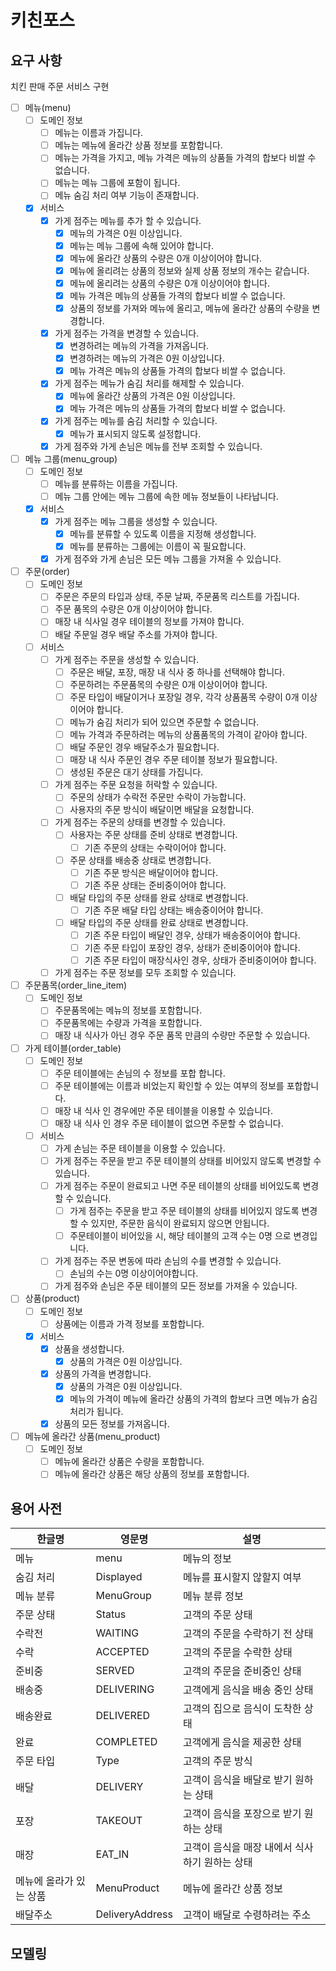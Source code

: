 # 키친포스

## 요구 사항
치킨 판매 주문 서비스 구현

- [ ] 메뉴(menu)
  - [ ] 도메인 정보
    - [ ] 메뉴는 이름과 가집니다.
    - [ ] 메뉴는 메뉴에 올라간 상품 정보를 포함합니다.
    - [ ] 메뉴는 가격을 가지고, 메뉴 가격은 메뉴의 상품들 가격의 합보다 비쌀 수 없습니다.
    - [ ] 메뉴는 메뉴 그룹에 포함이 됩니다.
    - [ ] 메뉴 숨김 처리 여부 기능이 존재합니다.
  - [X] 서비스
    - [X] 가게 점주는 메뉴를 추가 할 수 있습니다.
      - [X] 메뉴의 가격은 0원 이상입니다.
      - [X] 메뉴는 메뉴 그룹에 속해 있어야 합니다.
      - [X] 메뉴에 올라간 상품의 수량은 0개 이상이어야 합니다.
      - [X] 메뉴에 올리려는 상품의 정보와 실제 상품 정보의 개수는 같습니다.
      - [X] 메뉴에 올리려는 상품의 수량은 0개 이상이어야 합니다.
      - [X] 메뉴 가격은 메뉴의 상품들 가격의 합보다 비쌀 수 없습니다.
      - [X] 상품의 정보를 가져와 메뉴에 올리고, 메뉴에 올라간 상품의 수량을 변경합니다.
    - [X] 가게 점주는 가격을 변경할 수 있습니다.
      - [X] 변경하려는 메뉴의 가격을 가져옵니다.
      - [X] 변경하려는 메뉴의 가격은 0원 이상입니다.
      - [X] 메뉴 가격은 메뉴의 상품들 가격의 합보다 비쌀 수 없습니다.
    - [X] 가게 점주는 메뉴가 숨김 처리를 해제할 수 있습니다.
      - [X] 메뉴에 올라간 상품의 가격은 0원 이상입니다.
      - [X] 메뉴 가격은 메뉴의 상품들 가격의 합보다 비쌀 수 없습니다.
    - [X] 가게 점주는 메뉴를 숨김 처리할 수 있습니다.
      - [X] 메뉴가 표시되지 않도록 설정합니다.
    - [X] 가게 점주와 가게 손님은 메뉴를 전부 조회할 수 있습니다.
- [ ] 메뉴 그룹(menu_group)
  - [ ] 도메인 정보
    - [ ] 메뉴를 분류하는 이름을 가집니다.
    - [ ] 메뉴 그룹 안에는 메뉴 그룹에 속한 메뉴 정보들이 나타납니다.
  - [X] 서비스
    - [X] 가게 점주는 메뉴 그룹을 생성할 수 있습니다.
      - [X] 메뉴를 분류할 수 있도록 이름을 지정해 생성합니다.
      - [X] 메뉴를 분류하는 그룹에는 이름이 꼭 필요합니다.
    - [X] 가게 점주와 가게 손님은 모든 메뉴 그룹을 가져올 수 있습니다.
- [ ] 주문(order)
  - [ ] 도메인 정보
    - [ ] 주문은 주문의 타입과 상태, 주문 날짜, 주문품목 리스트를 가집니다.
    - [ ] 주문 품목의 수량은 0개 이상이어야 합니다.
    - [ ] 매장 내 식사일 경우 테이블의 정보를 가져야 합니다.
    - [ ] 배달 주문일 경우 배달 주소를 가져야 합니다.
  - [ ] 서비스
    - [ ] 가게 점주는 주문을 생성할 수 있습니다.
      - [ ] 주문은 배달, 포장, 매장 내 식사 중 하나를 선택해야 합니다.
      - [ ] 주문하려는 주문품목의 수량은 0개 이상이어야 합니다.
      - [ ] 주문 타입이 배달이거나 포장일 경우, 각각 상품품목 수량이 0개 이상이어야 합니다.
      - [ ] 메뉴가 숨김 처리가 되어 있으면 주문할 수 없습니다.
      - [ ] 메뉴 가격과 주문하려는 메뉴의 상품품목의 가격이 같아야 합니다.
      - [ ] 배달 주문인 경우 배달주소가 필요합니다.
      - [ ] 매장 내 식사 주문인 경우 주문 테이블 정보가 필요합니다.
      - [ ] 생성된 주문은 대기 상태를 가집니다.
    - [ ] 가게 점주는 주문 요청을 허락할 수 있습니다.
      - [ ] 주문의 상태가 수락전 주문만 수락이 가능합니다.
      - [ ] 사용자의 주문 방식이 배달이면 배달을 요청합니다.
    - [ ] 가게 점주는 주문의 상태를 변경할 수 있습니다.
      - [ ] 사용자는 주문 상태를 준비 상태로 변경합니다.
        - [ ] 기존 주문의 상태는 수락이어야 합니다.
      - [ ] 주문 상태를 배송중 상태로 변경합니다.
        - [ ] 기존 주문 방식은 배달이어야 합니다.
        - [ ] 기존 주문 상태는 준비중이어야 합니다.
      - [ ] 배달 타입의 주문 상태를 완료 상태로 변경합니다.
        - [ ] 기존 주문 배달 타입 상태는 배송중이어야 합니다.  
      - [ ] 배달 타입의 주문 상태를 완료 상태로 변경합니다.
        - [ ] 기존 주문 타입이 배달인 경우, 상태가 배송중이어야 합니다.
        - [ ] 기존 주문 타입이 포장인 경우, 상태가 준비중이어야 합니다.
        - [ ] 기존 주문 타입이 매장식사인 경우, 상태가 준비중이어야 합니다.
    - [ ] 가게 점주는 주문 정보를 모두 조회할 수 있습니다.
- [ ] 주문품목(order_line_item)
  - [ ] 도메인 정보
    - [ ] 주문품목에는 메뉴의 정보를 포함합니다.
    - [ ] 주문품목에는 수량과 가격을 포함합니다.
    - [ ] 매장 내 식사가 아닌 경우 주문 품목 만큼의 수량만 주문할 수 있습니다.
- [ ] 가게 테이블(order_table)
  - [ ] 도메인 정보
    - [ ] 주문 테이블에는 손님의 수 정보를 포합 합니다.
    - [ ] 주문 테이블에는 이름과 비었는지 확인할 수 있는 여부의 정보를 포합합니다.
    - [ ] 매장 내 식사 인 경우에만 주문 테이블을 이용할 수 있습니다.
    - [ ] 매장 내 식사 인 경우 주문 테이블이 없으면 주문할 수 없습니다.
  - [ ] 서비스
    - [ ] 가게 손님는 주문 테이블을 이용할 수 있습니다.
    - [ ] 가게 점주는 주문을 받고 주문 테이블의 상태를 비어있지 않도록 변경할 수 있습니다.
    - [ ] 가게 점주는 주문이 완료되고 나면 주문 테이블의 상태를 비어있도록 변경할 수 있습니다.
      - [ ] 가게 점주는 주문을 받고 주문 테이블의 상태를 비어있지 않도록 변경할 수 있지만, 주문한 음식이 완료되지 않으면 안됩니다.
      - [ ] 주문테이블이 비어있을 시, 해당 테이블의 고객 수는 0명 으로 변경입니다.
    - [ ] 가게 점주는 주문 변동에 따라 손님의 수를 변경할 수 있습니다.
      - [ ] 손님의 수는 0명 이상이어야합니다.
    - [ ] 가게 점주와 손님은 주문 테이블의 모든 정보를 가져올 수 있습니다.
- [ ] 상품(product)
  - [ ] 도메인 정보
    - [ ] 상품에는 이름과 가격 정보를 포함합니다.
  - [X] 서비스
    - [X] 상품을 생성합니다.
      - [X] 상품의 가격은 0원 이상입니다.
    - [X] 상품의 가격을 변경합니다.
      - [X] 상품의 가격은 0원 이상입니다.
      - [X] 메뉴의 가격이 메뉴에 올라간 상품의 가격의 합보다 크면 메뉴가 숨김 처리가 됩니다.
    - [X] 상품의 모든 정보를 가져옵니다.
- [ ] 메뉴에 올라간 상품(menu_product)
  - [ ] 도메인 정보
    - [ ] 메뉴에 올라간 상품은 수량을 포함합니다.
    - [ ] 메뉴에 올라간 상품은 해당 상품의 정보를 포함합니다.

## 용어 사전

| 한글명            | 영문명             | 설명                         |
|----------------|-----------------|----------------------------|
| 메뉴             | menu            | 메뉴의 정보                     |
| 숨김 처리          | Displayed       | 메뉴를 표시할지 않할지 여부            |
| 메뉴 분류          | MenuGroup       | 메뉴 분류 정보                   |
| 주문 상태          | Status          | 고객의 주문 상태                  |
| 수락전            | WAITING         | 고객의 주문을 수락하기 전 상태          |
| 수락             | ACCEPTED        | 고객의 주문을 수락한 상태             |
| 준비중            | SERVED          | 고객의 주문을 준비중인 상태            |
| 배송중            | DELIVERING      | 고객에게 음식을 배송 중인 상태          |
| 배송완료           | DELIVERED       | 고객의 집으로 음식이 도착한 상태         |
| 완료             | COMPLETED       | 고객에게 음식을 제공한 상태            |
| 주문 타입          | Type            | 고객의 주문 방식                  |
| 배달             | DELIVERY        | 고객이 음식을 배달로 받기 원하는 상태      |
| 포장             | TAKEOUT         | 고객이 음식을 포장으로 받기 원하는 상태     |
| 매장             | EAT_IN          | 고객이 음식을 매장 내에서 식사하기 원하는 상태 |
| 메뉴에 올라가 있는 상품  | MenuProduct     | 메뉴에 올라간 상품 정보              |
| 배달주소           | DeliveryAddress | 고객이 배달로 수령하려는 주소           |

## 모델링

